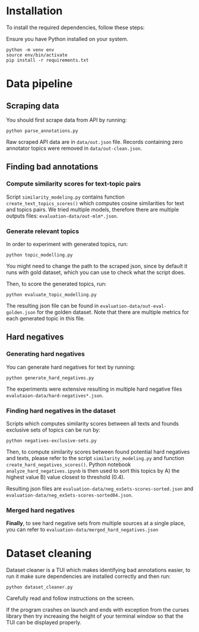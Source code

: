 

# Installation
To install the required dependencies, follow these steps:

Ensure you have Python installed on your system.
```shell
python -m venv env
source env/bin/activate
pip install -r requirements.txt
```

# Data pipeline
## Scraping data
You should first scrape data from API by running:
```shell
python parse_annotations.py
```

Raw scraped API data are in `data/out.json` file. Records containing zero annotator topics were removed in `data/out-clean.json`.

## Finding bad annotations
### Compute similarity scores for text-topic pairs

Script `similarity_modeling.py` contains function `create_text_topics_scores()` which computes cosine similarities for text and topics pairs. We tried multiple models, therefore there are multiple outputs files: `evaluation-data/out-mlm*.json`.


### Generate relevant topics
In order to experiment with generated topics, run:
```shell
python topic_modelling.py
```
You might need to change the path to the scraped json, since by default it runs with gold dataset, which you can use to check what the script does.

Then, to score the generated topics, run:
```shell
python evaluate_topic_modelling.py
```
The resulting json file can be found in `evaluation-data/out-eval-golden.json` for the golden dataset. Note that there are multiple metrics for each generated topic in this file.

## Hard negatives
### Generating hard negatives

You can generate hard negatives for text by running:
```shell
python generate_hard_negatives.py
```

The experiments were extensive resulting in multiple hard negative files `evalutaion-data/hard-negatives*.json`.

### Finding hard negatives in the dataset
Scripts which computes similarity scores between all texts and founds exclusive sets of topics can be run by:
```shell
python negatives-exclusive-sets.py
```

Then, to compute similarity scores between found potential hard negatives and texts, please refer to the
script `similarity_modeling.py` and function `create_hard_negatives_scores()`.
Python notebook `analyze_hard_negatives.ipynb` is then used to sort this topics by A) the highest value B) value closest to threshold (0.4).

Resulting json files are `evaluation-data/neg_exSets-scores-sorted.json` and  `evaluation-data/neg_exSets-scores-sorted04.json`.

### Merged hard negatives
**Finally**, to see hard negative sets from multiple sources at a single place, you can refer to `evaluation-data/merged_hard_negatives.json`

# Dataset cleaning

Dataset cleaner is a TUI which makes identifying bad annotations easier, to run it make sure dependencies are installed correctly and then run:

```shell
python dataset_cleaner.py
```

Carefully read and follow instructions on the screen.

If the program crashes on launch and ends with exception from the curses library then try increasing the height of your terminal window so that the TUI can be displayed properly.

